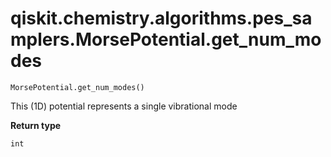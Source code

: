 # qiskit.chemistry.algorithms.pes\_samplers.MorsePotential.get\_num\_modes

`MorsePotential.get_num_modes()`

This (1D) potential represents a single vibrational mode

**Return type**

`int`
